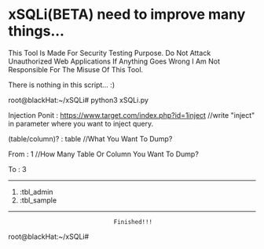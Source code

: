 # xSQLi(BETA) need to improve many things...

This Tool Is Made For Security Testing Purpose. Do Not Attack Unauthorized Web Applications If Anything Goes Wrong I Am Not Responsible For The Misuse Of This Tool.

There is nothing in this script... :)

root@blackHat:~/xSQLi# python3 xSQLi.py 

 Injection Ponit : https://www.target.com/index.php?id=1inject //write "inject" in parameter where you want to inject query.
 
 (table/column)? : table //What You Want To Dump?
 
 From 		 : 1  //How Many Table Or Column You Want To Dump?
 
 To   		 : 3

________________________________________________________________________
1) :tbl_admin
2) :tbl_sample
________________________________________________________________________

			                      Finished!!!

root@blackHat:~/xSQLi#
